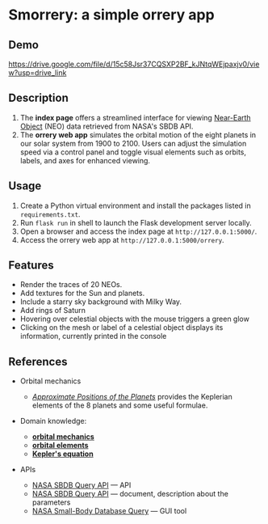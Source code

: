 # Smorrery: a simple orrery app

## Demo
https://drive.google.com/file/d/15c58Jsr37CQSXP2BF_kJNtqWEjpaxjv0/view?usp=drive_link

## Description

1. The **index page** offers a streamlined interface for viewing [Near-Earth Object](https://en.wikipedia.org/wiki/Near-Earth_object) (NEO) data retrieved from NASA's SBDB API.
2. The **orrery web app** simulates the orbital motion of the eight planets in our solar system from 1900 to 2100. Users can adjust the simulation speed via a control panel and toggle visual elements such as orbits, labels, and axes for enhanced viewing. 

## Usage

1. Create a Python virtual environment and install the packages listed in `requirements.txt`.
2. Run `flask run` in shell to launch the Flask development server locally.
3. Open a browser and access the index page at `http://127.0.0.1:5000/`.
4. Access the orrery web app at `http://127.0.0.1:5000/orrery`.

## Features 

- Render the traces of 20 NEOs.
- Add textures for the Sun and planets.
- Include a starry sky background with Milky Way.
- Add rings of Saturn 
- Hovering over celestial objects with the mouse triggers a green glow
- Clicking on the mesh or label of a celestial object displays its information, currently printed in the console


## References
- Orbital mechanics
    - [*Approximate Positions of the Planets*](https://ssd.jpl.nasa.gov/planets/approx_pos.html) provides the Keplerian elements of the 8 planets and some useful formulae.


- Domain knowledge: 
    - [**orbital mechanics**](https://en.wikipedia.org/wiki/Orbital_mechanics)
    - [**orbital elements**](https://en.wikipedia.org/wiki/Orbital_elements)
    - [**Kepler's equation**](https://en.wikipedia.org/wiki/Kepler%27s_equation)


- APIs
    - [NASA SBDB Query API](https://ssd-api.jpl.nasa.gov/sbdb_query.api)  — API
    - [NASA SBDB Query API](https://ssd-api.jpl.nasa.gov/doc/sbdb_query.html) — document, description about the parameters
    - [NASA Small-Body Database Query](https://ssd.jpl.nasa.gov/tools/sbdb_query.html) — GUI tool 
  

